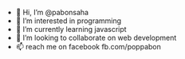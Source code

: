 - 👋 Hi, I’m @pabonsaha
- 👀 I’m interested in programming
- 🌱 I’m currently learning javascript
- 💞️ I’m looking to collaborate on web development
- 📫 reach me on facebook fb.com/poppabon

<!---
pabonsaha/pabonsaha is a ✨ special ✨ repository because its `README.md` (this file) appears on your GitHub profile.
You can click the Preview link to take a look at your changes.
--->
